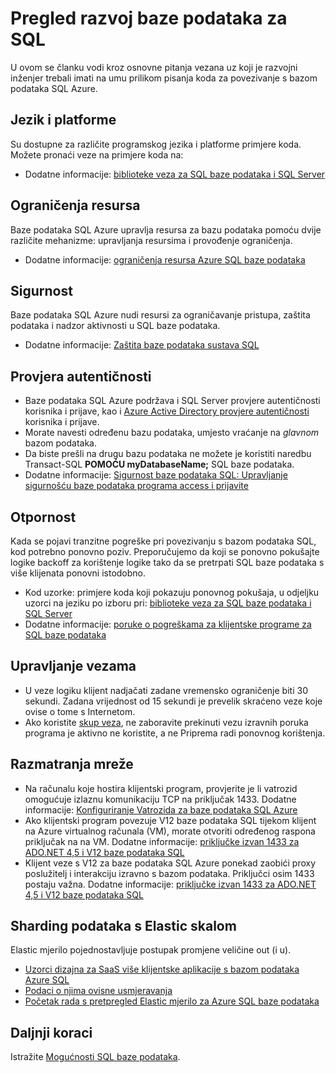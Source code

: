 <properties
    pageTitle="Baze podataka SQL razviti pregled | Microsoft Azure"
    description="Informirajte se o dostupna povezivanje biblioteke i najbolje prakse za aplikacije za povezivanje s bazom podataka SQL."
    services="sql-database"
    documentationCenter=""
    authors="annemill"
    manager="jhubbard"
    editor="genemi"/>


<tags
    ms.service="sql-database"
    ms.workload="data-management"
    ms.tgt_pltfrm="na"
    ms.devlang="na"
    ms.topic="article"
    ms.date="08/17/2016"
    ms.author="annemill"/>

# <a name="sql-database-development-overview"></a>Pregled razvoj baze podataka za SQL
U ovom se članku vodi kroz osnovne pitanja vezana uz koji je razvojni inženjer trebali imati na umu prilikom pisanja koda za povezivanje s bazom podataka SQL Azure.

## <a name="language-and-platform"></a>Jezik i platforme
Su dostupne za različite programskog jezika i platforme primjere koda. Možete pronaći veze na primjere koda na: 

* Dodatne informacije: [biblioteke veza za SQL baze podataka i SQL Server](sql-database-libraries.md)

## <a name="resource-limitations"></a>Ograničenja resursa
Baze podataka SQL Azure upravlja resursa za bazu podataka pomoću dvije različite mehanizme: upravljanja resursima i provođenje ograničenja.

* Dodatne informacije: [ograničenja resursa Azure SQL baze podataka](sql-database-resource-limits.md)

## <a name="security"></a>Sigurnost
Baze podataka SQL Azure nudi resursi za ograničavanje pristupa, zaštita podataka i nadzor aktivnosti u SQL baze podataka.

* Dodatne informacije: [Zaštita baze podataka sustava SQL](sql-database-security.md)

## <a name="authentication"></a>Provjera autentičnosti
* Baze podataka SQL Azure podržava i SQL Server provjere autentičnosti korisnika i prijave, kao i [Azure Active Directory provjere autentičnosti](sql-database-aad-authentication.md) korisnika i prijave.
* Morate navesti određenu bazu podataka, umjesto vraćanje na *glavnom* bazom podataka.
* Da biste prešli na drugu bazu podataka ne možete je koristiti naredbu Transact-SQL **POMOĆU myDatabaseName;** SQL baze podataka.
* Dodatne informacije: [Sigurnost baze podataka SQL: Upravljanje sigurnošću baze podataka programa access i prijavite](sql-database-manage-logins.md)

## <a name="resiliency"></a>Otpornost
Kada se pojavi tranzitne pogreške pri povezivanju s bazom podataka SQL, kod potrebno ponovno poziv.  Preporučujemo da koji se ponovno pokušajte logike backoff za korištenje logike tako da se pretrpati SQL baze podataka s više klijenata ponovni istodobno.

* Kod uzorke: primjere koda koji pokazuju ponovnog pokušaja, u odjeljku uzorci na jeziku po izboru pri: [biblioteke veza za SQL baze podataka i SQL Server](sql-database-libraries.md)
* Dodatne informacije: [poruke o pogreškama za klijentske programe za SQL baze podataka](sql-database-develop-error-messages.md)

## <a name="managing-connections"></a>Upravljanje vezama
* U veze logiku klijent nadjačati zadane vremensko ograničenje biti 30 sekundi.  Zadana vrijednost od 15 sekundi je prevelik skraćeno veze koje ovise o tome s Internetom.
* Ako koristite [skup veza](http://msdn.microsoft.com/library/8xx3tyca.aspx), ne zaboravite prekinuti vezu izravnih poruka programa je aktivno ne koristite, a ne Priprema radi ponovnog korištenja.

## <a name="network-considerations"></a>Razmatranja mreže
* Na računalu koje hostira klijentski program, provjerite je li vatrozid omogućuje izlaznu komunikaciju TCP na priključak 1433.  Dodatne informacije: [Konfiguriranje Vatrozida za baze podataka SQL Azure](sql-database-configure-firewall-settings.md)
* Ako klijentski program povezuje V12 baze podataka SQL tijekom klijent na Azure virtualnog računala (VM), morate otvoriti određenog raspona priključak na na VM. Dodatne informacije: [priključke izvan 1433 za ADO.NET 4,5 i V12 baze podataka SQL](sql-database-develop-direct-route-ports-adonet-v12.md)
* Klijent veze s V12 za baze podataka SQL Azure ponekad zaobići proxy poslužitelj i interakciju izravno s bazom podataka. Priključci osim 1433 postaju važna. Dodatne informacije: [priključke izvan 1433 za ADO.NET 4,5 i V12 baze podataka SQL](sql-database-develop-direct-route-ports-adonet-v12.md)

## <a name="data-sharding-with-elastic-scale"></a>Sharding podataka s Elastic skalom
Elastic mjerilo pojednostavljuje postupak promjene veličine out (i u). 

* [Uzorci dizajna za SaaS više klijentske aplikacije s bazom podataka Azure SQL](sql-database-design-patterns-multi-tenancy-saas-applications.md)
* [Podaci o njima ovisne usmjeravanja](sql-database-elastic-scale-data-dependent-routing.md)
* [Početak rada s pretpregled Elastic mjerilo za Azure SQL baze podataka](sql-database-elastic-scale-get-started.md)

## <a name="next-steps"></a>Daljnji koraci

Istražite [Mogućnosti SQL baze podataka](https://azure.microsoft.com/services/sql-database/).
